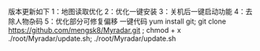 版本更新如下
1：地图读取优化
2：优化一键安装
3：关机后一键启动功能
4：去除人物杂码
5：优化部分可修复偏移
一键代码 yum install git; git clone https://github.com/mengsk8/Myradar.git ; chmod + x ./root/Myradar/update.sh; ./root/Myradar/update.sh
